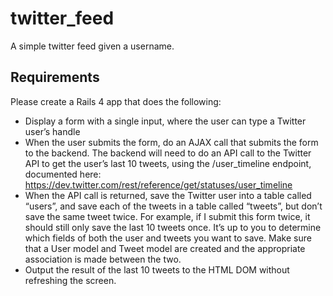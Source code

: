 # twitter_feed

A simple twitter feed given a username.

## Requirements

Please create a Rails 4 app that does the following:

* Display a form with a single input, where the user can type a Twitter user’s handle
* When the user submits the form, do an AJAX call that submits the form to the backend.  The backend will need to do an API call to the Twitter API to get the user’s last 10 tweets, using the /user_timeline endpoint, documented here: https://dev.twitter.com/rest/reference/get/statuses/user_timeline
* When the API call is returned, save the Twitter user into a table called “users”, and save each of the tweets in a table called “tweets”, but don’t save the same tweet twice.  For example, if I submit this form twice, it should still only save the last 10 tweets once.  It’s up to you to determine which fields of both the user and tweets you want to save.  Make sure that a User model and Tweet model are created and the appropriate association is made between the two.
* Output the result of the last 10 tweets to the HTML DOM without refreshing the screen.
